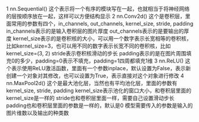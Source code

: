 1 nn.Sequential()
这个表示将一个有序的模块写在一起，也就相当于将神经网络的层按顺序放在一起，这样可以方便结构显示
2 nn.Conv2d()
这个是卷积层，里面常用的参数有四个，in_channels, out_channels, kernel_size, stride, padding
in_channels表示的是输入卷积层的图片厚度
out_channels表示的是要输出的厚度
kernel_size表示的是卷积核的大小，可以用一个数字表示长宽相等的卷积核，比如kernel_size=3，也可以用不同的数字表示长宽不同的卷积核，比如kernel_size=(3, 2)
stride表示卷积核滑动的步长
padding表示的是在图片周围填充0的多少，padding=0表示不填充，padding=1四周都填充1维
3 nn.ReLU()
这个表示使用ReLU激活函数，里面有一个参数inplace，默认设置为False，表示新创建一个对象对其修改，也可以设置为True，表示直接对这个对象进行修改
4 nn.MaxPool2d()
这个是最大池化层，当然也有平均池化层，里面的参数有kernel_size, stride, padding
kernel_size表示池化的窗口大小，和卷积层里面的kernel_size是一样的
stride也和卷积层里面一样，需要自己设置滑动步长
padding也和卷积层里面的参数是一样的，默认是0
模型需要传入的参数是输入的图片维数以及输出的种类数
